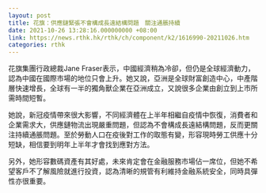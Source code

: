 ```yaml
---
layout: post
title: 花旗：供應鏈緊張不會構成長遠結構問題　關注通脹持續
date: 2021-10-26 13:28:16.000000000 +08:00
link: https://news.rthk.hk/rthk/ch/component/k2/1616990-20211026.htm
categories: rthk
---
```


花旗集團行政總裁Jane Fraser表示，中國經濟稍為冷卻，但仍是全球經濟動力，認為中國在國際市場的地位只會上升。她又說，亞洲是全球財富創造中心，中產階層快速增長，全球有一半的獨角獸企業在亞洲成立，又說很多企業由創立到上市所需時間短暫。

她說，新冠疫情帶來很大影響，不同經濟體在上半年相繼自疫情中恢復，消費者和企業需求大，供應鏈物流出現嚴重問題，但認為不會構成長遠結構問題，反而更關注持續通脹問題。至於勞動人口在疫後對工作的取態有變，形容現時勞工供應十分短缺，相信要到明年上半年才會找到應對方法。

另外，她形容數碼資產有其好處，未來肯定會在金融服務市場佔一席位，但她不希望客戶不了解風險就進行投資，認為清晰的規管有利維持金融系統安全，同時具彈性亦很重要。
